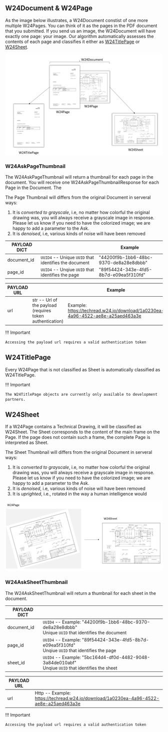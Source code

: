 ## W24Document & W24Page

As the image below illustrates, a W24Document constist of one more multiple W24Pages. You can think of it as the pages in the PDF document that you submitted. If you send us an image, the W24Document will have exactly one page: your image. Our algorithm automatically assesses the contents of each page and classifies it either as [W24TitlePage](#w24titlepage) or [W24Sheet](#w24sheet).

![](./W24DocumentIllustration.png)

### W24AskPageThumbnail

The W24AskPageThumbnail will return a thumbnail for each page in the document. You will receive one W24AskPageThumbnailResponse for each Page in the Document.
The

The Page Thumbnail will differs from the original Document in serveral ways:

1. It is _converted to grayscale_, i.e, no matter how colorful the original drawing was, you will always receive a grayscale image in response. Please let us know if you need to have the colorized image; we are happy to add a parameter to the Ask.
2. It is _denoised_, i.e, various kinds of noise will have been removed

| PAYLOAD DICT |                                                      | Example                                       |
| ------------ | -----------------------------------------------------|---------------------------------------------- |
| document_id  | `UUID4` -- Unique `UUID` that identifies the document    |  "44200f9b-1bb6-48bc-9370-de8a28e8dbbb"       |
| page_id      | `UUID4` -- Unqiue `UUID` that identifies the page        |  "89f54424-343e-4fd5-8b7d-e09ea5f310fd"       |

| PAYLOAD URL |                                                       | Example                                       |
| ----------- | ------------------------------------------------------|---------------------------------------------- |
| url         | str -- Url of the payload (requires token authentication) |Example: https://techread.w24.io/download/1a0230ea-4a96-4522-ae8e-a25aed463a3e |


!!! Important

    Accessing the payload url requires a valid authentication token

## W24TitlePage

Every W24Page that is not classified as Sheet is automatically classified as W24TitlePage.

!!! Important

    The W24TitlePage objects are currently only available to development partners.

## W24Sheet

If a W24Page contains a Technical Drawing, it will be classified as W24Sheet. The Sheet corresponds to the content of the main frame on the Page. If the page does not contain such a frame, the complete Page is interpreted as Sheet.

The Sheet Thumbnail will differs from the original Document in serveral ways:

1. It is _converted to grayscale_, i.e, no matter how colorful the original drawing was, you will always receive a grayscale image in response. Please let us know if you need to have the colorized image; we are happy to add a parameter to the Ask.
2. It is _denoised_, i.e, various kinds of noise will have been removed
3. It is _uprighted_, i.e., rotated in the way a human intelligence would

![](./W24SheetIllustration.png)

### W24AskSheetThumbnail

The W24AskSheetThumbnail will return a thumbnail for each sheet in the document.

| PAYLOAD DICT |                                                                                                      |
| ------------ | ---------------------------------------------------------------------------------------------------- |
| document_id  | `UUID4` -- Example: "44200f9b-1bb6-48bc-9370-de8a28e8dbbb"<br>Unique `UUID` that identifies the document |
| page_id      | `UUID4` -- Example: "89f54424-343e-4fd5-8b7d-e09ea5f310fd"<br>Unqiue `UUID` that identifies the page     |
| sheet_id     | `UUID4` -- Example: "5bc164d4-df0d-4482-9048-3a84de010abf"<br>Unqiue `UUID` that identifies the sheet    |

| PAYLOAD URL |                                                                                        |
| ----------- | -------------------------------------------------------------------------------------- |
| url         | Http -- Example: https://techread.w24.io/download/1a0230ea-4a96-4522-ae8e-a25aed463a3e |

!!! Important

    Accessing the payload url requires a valid authentication token

